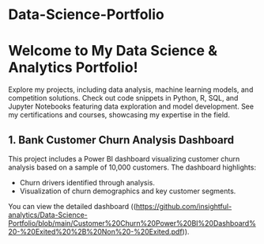 # Data-Science-Portfolio
# Welcome to My Data Science & Analytics Portfolio!  
Explore my projects, including data analysis, machine learning models, and competition solutions. Check out code snippets in Python, R, SQL, and Jupyter Notebooks featuring data exploration and model development. See my certifications and courses, showcasing my expertise in the field.

## 1. Bank Customer Churn Analysis Dashboard

This project includes a Power BI dashboard visualizing customer churn analysis based on a sample of 10,000 customers. The dashboard highlights:

- Churn drivers identified through analysis.
- Visualization of churn demographics and key customer segments.

You can view the detailed dashboard ((https://github.com/insightful-analytics/Data-Science-Portfolio/blob/main/Customer%20Churn%20Power%20BI%20Dashboard%20-%20Exited%20%2B%20Non%20-%20Exited.pdf)).
